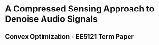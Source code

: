 # A Compressed Sensing Approach to Denoise Audio Signals
## Convex Optimization - EE5121 Term Paper


